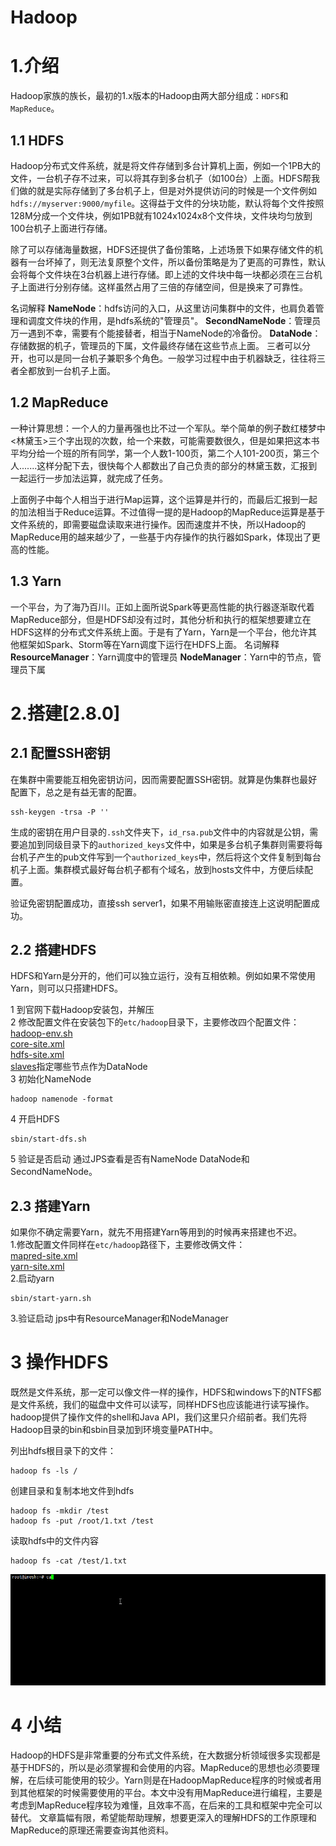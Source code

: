 # Hadoop
# 1.介绍
Hadoop家族的族长，最初的1.x版本的Hadoop由两大部分组成：`HDFS`和`MapReduce`。
## 1.1 HDFS
Hadoop分布式文件系统，就是将文件存储到多台计算机上面，例如一个1PB大的文件，一台机子存不过来，可以将其存到多台机子（如100台）上面。HDFS帮我们做的就是实际存储到了多台机子上，但是对外提供访问的时候是一个文件例如`hdfs://myserver:9000/myfile`。这得益于文件的分块功能，默认将每个文件按照128M分成一个文件块，例如1PB就有1024x1024x8个文件块，文件块均匀放到100台机子上面进行存储。

除了可以存储海量数据，HDFS还提供了备份策略，上述场景下如果存储文件的机器有一台坏掉了，则无法复原整个文件，所以备份策略是为了更高的可靠性，默认会将每个文件块在3台机器上进行存储。即上述的文件块中每一块都必须在三台机子上面进行分别存储。这样虽然占用了三倍的存储空间，但是换来了可靠性。

名词解释
**NameNode**：hdfs访问的入口，从这里访问集群中的文件，也肩负着管理和调度文件块的作用，是hdfs系统的"管理员"。
**SecondNameNode**：管理员万一遇到不幸，需要有个能接替者，相当于NameNode的冷备份。
**DataNode**：存储数据的机子，管理员的下属，文件最终存储在这些节点上面。
三者可以分开，也可以是同一台机子兼职多个角色。一般学习过程中由于机器缺乏，往往将三者全都放到一台机子上面。
## 1.2 MapReduce
一种计算思想：一个人的力量再强也比不过一个军队。举个简单的例子数红楼梦中<林黛玉>三个字出现的次数，给一个来数，可能需要数很久，但是如果把这本书平均分给一个班的所有同学，第一个人数1-100页，第二个人101-200页，第三个人.......这样分配下去，很快每个人都数出了自己负责的部分的林黛玉数，汇报到一起运行一步加法运算，就完成了任务。

上面例子中每个人相当于进行Map运算，这个运算是并行的，而最后汇报到一起的加法相当于Reduce运算。不过值得一提的是Hadoop的MapReduce运算是基于文件系统的，即需要磁盘读取来进行操作。因而速度并不快，所以Hadoop的MapReduce用的越来越少了，一些基于内存操作的执行器如Spark，体现出了更高的性能。
## 1.3 Yarn
一个平台，为了海乃百川。正如上面所说Spark等更高性能的执行器逐渐取代着MapReduce部分，但是HDFS却没有过时，其他分析和执行的框架想要建立在HDFS这样的分布式文件系统上面。于是有了Yarn，Yarn是一个平台，他允许其他框架如Spark、Storm等在Yarn调度下运行在HDFS上面。
名词解释
**ResourceManager**：Yarn调度中的管理员
**NodeManager**：Yarn中的节点，管理员下属
# 2.搭建[2.8.0]
## 2.1 配置SSH密钥
在集群中需要能互相免密钥访问，因而需要配置SSH密钥。就算是伪集群也最好配置下，总之是有益无害的配置。
```
ssh-keygen -trsa -P ''
```
生成的密钥在用户目录的`.ssh`文件夹下，`id_rsa.pub`文件中的内容就是公钥，需要追加到同级目录下的`authorized_keys`文件中，如果是多台机子集群则需要将每台机子产生的pub文件写到一个`authorized_keys`中，然后将这个文件复制到每台机子上面。集群模式最好每台机子都有个域名，放到hosts文件中，方便后续配置。

验证免密钥配置成功，直接ssh server1，如果不用输账密直接连上这说明配置成功。


## 2.2 搭建HDFS
HDFS和Yarn是分开的，他们可以独立运行，没有互相依赖。例如如果不常使用Yarn，则可以只搭建HDFS。  

1 到官网下载Hadoop安装包，并解压  
2 修改配置文件在安装包下的`etc/hadoop`目录下，主要修改四个配置文件：  
 [hadoop-env.sh](conf/hadoop-env.sh)  
 [core-site.xml](conf/core-site.xml)  
 [hdfs-site.xml](conf/hdfs-site.xml)  
 [slaves](conf/slaves)指定哪些节点作为DataNode  
3 初始化NameNode
```
hadoop namenode -format
```
4 开启HDFS
```
sbin/start-dfs.sh
```
5 验证是否启动
通过JPS查看是否有NameNode DataNode和SecondNameNode。
## 2.3 搭建Yarn
如果你不确定需要Yarn，就先不用搭建Yarn等用到的时候再来搭建也不迟。  
1.修改配置文件同样在`etc/hadoop`路径下，主要修改俩文件：  
 [mapred-site.xml](conf/mapred-site.xml)  
 [yarn-site.xml](conf/yarn-site.xml)  
2.启动yarn
```
sbin/start-yarn.sh
```
3.验证启动
jps中有ResourceManager和NodeManager
# 3 操作HDFS
既然是文件系统，那一定可以像文件一样的操作，HDFS和windows下的NTFS都是文件系统，我们的磁盘中文件可以读写，同样HDFS也应该能进行读写操作。hadoop提供了操作文件的shell和Java API，我们这里只介绍前者。我们先将Hadoop目录的bin和sbin目录加到环境变量PATH中。

列出hdfs根目录下的文件：
```
hadoop fs -ls /
```
创建目录和复制本地文件到hdfs
```
hadoop fs -mkdir /test
hadoop fs -put /root/1.txt /test
```
读取hdfs中的文件内容
```
hadoop fs -cat /test/1.txt
```
![image](img/hadoop.gif)
# 4 小结
Hadoop的HDFS是非常重要的分布式文件系统，在大数据分析领域很多实现都是基于HDFS的，所以是必须掌握和会使用的内容。MapReduce的思想也必须要理解，在后续可能使用的较少。Yarn则是在HadoopMapReduce程序的时候或者用到其他框架的时候需要使用的平台。本文中没有用MapReduce进行编程，主要是考虑到MapReduce程序较为难懂，且效率不高，在后来的工具和框架中完全可以替代。
文章篇幅有限，希望能帮助理解，想要更深入的理解HDFS的工作原理和MapReduce的原理还需要查询其他资料。
